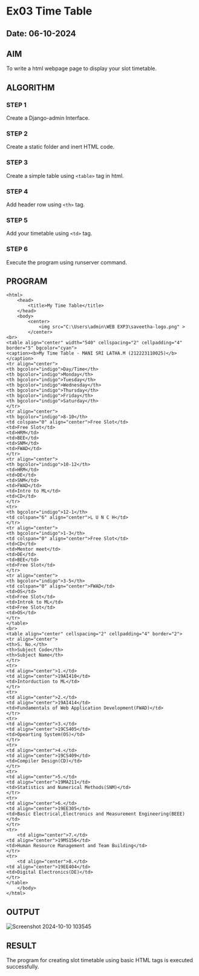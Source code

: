 # Ex03 Time Table
## Date: 06-10-2024

## AIM
To write a html webpage page to display your slot timetable.

## ALGORITHM
### STEP 1
Create a Django-admin Interface.

### STEP 2
Create a static folder and inert HTML code.

### STEP 3
Create a simple table using ```<table>``` tag in html.

### STEP 4
Add header row using ```<th>``` tag.

### STEP 5
Add your timetable using ```<td>``` tag.

### STEP 6
Execute the program using runserver command.

## PROGRAM
```
<html>
    <head>
        <title>My Time Table</title>
    </head>
    <body> 
        <center>
            <img src="C:\Users\admin\WEB EXP3\saveetha-logo.png" >  
        </center>
<br>
<table align="center" width="540" cellspacing="2" cellpadding="4" border="5" bgcolor="cyan">
<caption><b>My Time Table - MANI SRI LATHA.M (212223110025)</b></caption>
<tr align="center">
<th bgcolor="indigo">Day/Time</th>
<th bgcolor="indigo">Monday</th>
<th bgcolor="indigo">Tuesday</th>
<th bgcolor="indigo">Wednesday</th>
<th bgcolor="indigo">Thursday</th>
<th bgcolor="indigo">Friday</th>
<th bgcolor="indigo">Saturday</th>
</tr>
<tr align="center">
<th bgcolor="indigo">8-10</th>
<td colspan="0" align="center">Free Slot</td>
<td>Free Slot</td>
<td>HRM</td>
<td>BEE</td>
<td>SNM</td>
<td>FWAD</td>
</tr>
<tr align="center">
<th bgcolor="indigo">10-12</th>
<td>HRM</td>
<td>DE</td>
<td>SNM</td>
<td>FWAD</td>
<td>Intro to ML</td>
<td>CD</td>
</tr>
<tr>
<th bgcolor="indigo">12-1</th>
<td colspan="6" align="center">L U N C H</td>
</tr>
<tr align="center">
<th bgcolor="indigo">1-3</th>
<td colspan="0" align="center">Free Slot</td>
<td>CD</td>
<td>Mentor meet</td>
<td>DE</td>
<td>BEE</td>
<td>Free Slot</td>
</tr>
<tr align="center">
<th bgcolor="indigo">3-5</th>
<td colspan="0" align="center">FWAD</td>
<td>OS</td>
<td>Free Slot</td>
<td>Introk to ML</td>
<td>Free Slot</td>
<td>OS</td>
</tr>
</table>
<br>
<table align="center" cellspacing="2" cellpadding="4" border="2">
<tr align="center">
<th>S. No.</th>
<th>Subject Code</th>
<th>Subject Name</th>
</tr>
<tr>
<td align="center">1.</td>
<td align="center">19AI410</td>
<td>Intorduction to ML</td>
</tr>
<tr>
<td align="center">2.</td>
<td align="center">19AI414</td>
<td>Fundamentals of Web Application Development(FWAD)</td>
</tr>
<tr>
<td align="center">3.</td>
<td align="center">19CS405</td>
<td>Opearting System(OS)</td>
</tr>
<tr>
<td align="center">4.</td>
<td align="center">19CS409</td>
<td>Compiler Design(CD)</td>
</tr>
<tr>
<td align="center">5.</td>
<td align="center">19MA211</td>
<td>Statistics and Numerical Methods(SNM)</td>
</tr>
<tr>
<td align="center">6.</td>
<td align="center">19EE305</td>
<td>Basic Electrical,Electronics and Measurement Engineering(BEEE)</td>
</tr>
<tr>
    <td align="center">7.</td>
<td align="center">19MS156</td>
<td>Human Resource Management and Team Building</td>
</tr>
<tr>
    <td align="center">8.</td>
<td align="center">19EE404</td>
<td>Digital Electronics(DE)</td>
</tr>
</table>
    </body>
</html>
```
## OUTPUT
![Screenshot 2024-10-10 103545](https://github.com/user-attachments/assets/acc7c782-07f5-434c-a76a-24d23a059a97)

## RESULT
The program for creating slot timetable using basic HTML tags is executed successfully.
